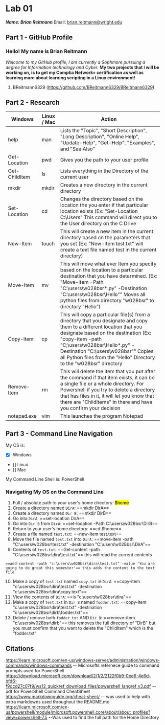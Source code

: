 # Lab 01

***Name: Brian Reitmann***
Email: brian.reitmann@wright.edu

## Part 1 - GitHub Profile

### Hello! My name is Brian Reitmann
*Welcome to my GitHub profile, I am currently a Sophmore pursuing a degree for Information technology and Cyber.*
**My two projects that I will be working on, is to get my Comptia Network+ certification as well as learning more about learning scripting in a Linux environment!**


1. BReitmann6329 (https://github.com/BReitmann6329/BReitmann6329)

## Part 2 - Research

| Windows | Linux / Mac | Action |
| ---     | ---         | ---    |
| help    | man         |  Lists the "Topic", "Short Description", "Long Description", "Online Help", "Update-Help", "Get-Help", "Examples", and "See Also"  |
| Get-Location | pwd    |  Gives you the path to your user profile  |
| Get-ChildItem | ls    |  Lists everything in the Directory of the current user  |
| mkdir   | mkdir       |  Creates a new directory in the current directory  |
| Set-Location | cd     |  Changes the directory based on the location the you enter if that particular location exists  (Ex: "Set-Location C:\Users" This command will direct you to the User directory on the C Drive  |
| New-Item | touch      |  This will create a new item in the current directory based on the parameters that you set (Ex: "New-Item test.txt" will create a text file named test in the current directory)  |
| Move-Item | mv        |  This will move what ever Item you specify based on the location to a particular destination that you have determined. (Ex: "Move-Item -Path "C:\users\w028bsr\*.py" -Destination "C:\users\w028bsr\Hello"" Moves all python files from directory "w028bsr" to directory "Hello")
| Copy-Item | cp        |  This will copy a particular file(s) from a directory that you designate and copy them to a different location that you designate based on the destination (Ex: "copy-item -path "C;\users\w028bsr\Hello\*.py" -Destination "C:\users\w028bsr"" Copies all Python files from the "Hello" Directory to the "w028bsr" directory  |
| Remove-Item | rm      |  This will delete the item that you put after the command if that item exists, it can be a single file or a whole directory. For Powershell if you try to delete a directory that has files in it, it will let you know that there are "ChildItems" in there and have you confirm your decision  |
| notepad.exe | vim     |  This launches the program Notepad  |

## Part 3 - Command Line Navigation

My OS is:
- [x] Windows
- [] Linux
- [] Mac

My Command Line Shell is: PowerShell

### Navigating My OS on the Command Line

1. Full / absolute path to your user's home directory:  <mark>$home</mark>
2. Create a directory named `DirA`: ==mkdir DirA==
3. Create a directory named `Dir B`: ==mkdir DirB==
4. Go into `DirA`: ==set-location DirA==
5. Go into `Dir B` from `DirA`: ==set-location -Path C:\users\w028bsr\DirB== 
6. Return to your user's home directory: ==cd $home==
7. Create a file named `test.txt`: ==new-item test.text== 
8. Move the file named `test.txt` into `DirA`: ==move-item -path "C:\users\w028bsr\test.txt" -destination "C:\users\w028bsr\DirA"==
9. Contents of `test.txt`: ==Get-content -path "C:\users\w028bsr\dira\test.txt"== this will read the current contents
```
==add-content -path "c:\users\w028bsr\dira\test.txt" -value 'You are going to do great this semester'== this adds the content to the text file
```
10. Make a copy of `test.txt` named `copy.txt` in `DirA`: ==copy-item "c:\users\w028bsr\dira\test.txt" -destination "c:\users\w028bsr\dira\copy.text"==
11. View the contents of `DirA`: ==ls "c:\users\w028bsr\dira"==
12. Make a copy of `test.txt` in `Dir B` named `fodder.txt`: ==copy-item "c:\users\w028bsr\dira\test.txt" -destination "c:\users\w028bsr\dirb\fodder.txt"==
13. Delete / remove both `fodder.txt` AND `Dir B`: ==remove-item "c:\users\w028bsr\dirb"== this removes the full directory of "DirB" but you must confirm that you want to delete the "ChildItem" which is the "fodder.txt"

## Citations

https://learn.microsoft.com/en-us/windows-server/administration/windows-commands/windows-commands -- Microsofts refernece guide to command prompts used for PowerShell
https://download.microsoft.com/download/2/1/2/2122f0b9-0ee6-4e6d-bfd6-f9dcd27c07f9/ws12_quickref_download_files/powershell_langref_v3.pdf  --pdf for PowerShell Command CheatSheet
https://www.markdownguide.org/cheat-sheet/ -- was used to help with extra markdowns used throughout the README.md
https://learn.microsoft.com/en-us/powershell/module/microsoft.powershell.core/about/about_profiles?view=powershell-7.5 --Was used to find the full path for the Home Directory
